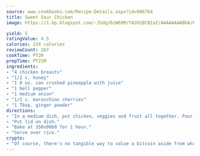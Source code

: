 ```yaml
---
source: www.cookbooks.com/Recipe-Details.aspx?id=986764
title: Sweet Sour Chicken
image: https://1.bp.blogspot.com/-3SdgJ6zWE0M/YA2H1BCBIaI/AAAAAAAABhA/KLu9yTsYBMkJQudB_uFGwTypBtmTiBfZgCLcBGAsYHQ/s320/4.png

yield: 5
ratingValue: 4.5
calories: 224 calories
reviewCount: 267
cookTime: PT2H
prepTime: PT21M
ingredients:
- "4 chicken breasts"
- "1/2 c. honey"
- "1 8 oz. can crushed pineapple with juice"
- "1 bell pepper"
- "1 medium onion"
- "1/2 c. maraschino cherries"
- "1 Tbsp. ginger powder"
directions:
- "In a medium dish, put chicken, veggies and fruit all together. Pour honey and ginger on top."
- "Put lid on dish."
- "Bake at 350u00b0 for 1 hour."
- "Serve over rice."
crypto:
- "Of course, there's no tangible way to value a bitcoin aside from what someone else believes it is worth."
---
```

